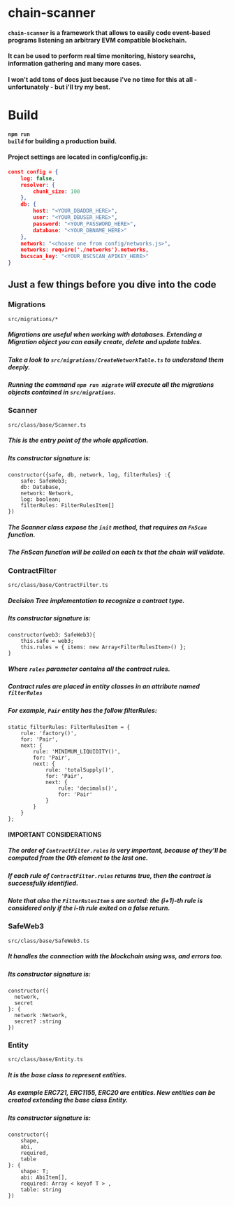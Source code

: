 # chain-scanner
#### <code>chain-scanner</code> is a framework that allows to easily code event-based programs listening an arbitrary EVM compatible blockchain.
#### It can be used to perform real time monitoring, history searchs, information gathering and many more cases.
#### I won't add tons of docs just because i've no time for this at all - unfortunately - but i'll try my best.

# Build 
#### <code>npm run build</code> for building a production build.

#### Project settings are located in config/config.js:

```json
const config = {
    log: false,
    resolver: {
        chunk_size: 100
    },
    db: {
        host: "<YOUR_DBADDR_HERE>",
        user: "<YOUR_DBUSER_HERE>",
        password: "<YOUR_PASSWORD_HERE>",
        database: "<YOUR_DBNAME_HERE>"
    },
    network: "<choose one from config/networks.js>",
    networks: require('./networks').networks,
    bscscan_key: "<YOUR_BSCSCAN_APIKEY_HERE>"
}
```
</code>

## Just a few things before you dive into the code

### Migrations
```src/migrations/*```
##### Migrations are useful when working with databases. Extending a Migration object you can easily create, delete and update tables.
##### Take a look to ```src/migrations/CreateNetworkTable.ts``` to understand them deeply.
##### Running the command <code>npm run migrate</code> will execute all the migrations objects contained in ```src/migrations```.

### Scanner
```src/class/base/Scanner.ts```
##### This is the entry point of the whole application.
##### Its constructor signature is:
```
constructor({safe, db, network, log, filterRules} :{
    safe: SafeWeb3;
    db: Database,
    network: Network,
    log: boolean;
    filterRules: FilterRulesItem[]
})
 ```
 
##### The Scanner class expose the <code>init</code> method, that requires an <code>FnScan</code> function.
##### The FnScan function will be called on each tx that the chain will validate.
 
### ContractFilter
```src/class/base/ContractFilter.ts```
##### Decision Tree implementation to recognize a contract type. 
##### Its constructor signature is:
```
constructor(web3: SafeWeb3){
    this.safe = web3;
    this.rules = { items: new Array<FilterRulesItem>() };
}
 ```
 
##### Where <code>rules</code> parameter contains all the contract rules.
##### Contract rules are placed in entity classes in an attribute named <code>filterRules</code>
##### For example, <code>Pair</code> entity has the follow filterRules:
```
static filterRules: FilterRulesItem = {
    rule: 'factory()',
    for: 'Pair',
    next: {
        rule: 'MINIMUM_LIQUIDITY()',
        for: 'Pair',
        next: {
            rule: 'totalSupply()',
            for: 'Pair',
            next: {
                rule: 'decimals()',
                for: 'Pair'
            }
        }
    }
};
 ```
#### IMPORTANT CONSIDERATIONS
##### The order of <code>ContractFilter.rules</code> is very important, because of they'll be computed from the 0th element to the last one.
##### If each rule of <code>ContractFilter.rules</code> returns true, then the contract is successfully identified.
##### Note that also the <code>FilterRulesItem</code> s are sorted:  the (i+1)-th rule is considered only if the i-th rule exited on a false return.

### SafeWeb3
```src/class/base/SafeWeb3.ts```
##### It handles the connection with the blockchain using wss, and errors too.
##### Its constructor signature is:
```
constructor({
  network,
  secret
}: {
  network :Network,
  secret? :string
})
 ```

### Entity
```src/class/base/Entity.ts```
##### It is the base class to represent entities. 
##### As example ERC721, ERC1155, ERC20 are entities. New entities can be created extending the base class Entity. 
##### Its constructor signature is:
```
constructor({
    shape,
    abi,
    required,
    table
}: {
    shape: T;
    abi: AbiItem[],
    required: Array < keyof T > ,
    table: string
})
```
